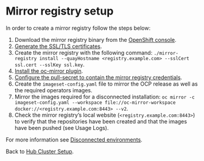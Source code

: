 # Mirror registry setup

In order to create a mirror registry follow the steps below:

1. Download the mirror registry binary from the [OpenShift console](https://console.redhat.com/openshift/downloads#tool-mirror-registry).
2. [Generate the SSL/TLS certificates](https://docs.redhat.com/en/documentation/red_hat_quay/3/html/proof_of_concept_-_deploying_red_hat_quay/advanced-quay-poc-deployment).
3. Create the mirror registry with the following command:
   `./mirror-registry install --quayHostname <registry.example.com> --sslCert ssl.cert --sslKey ssl.key`.
4. [Install the oc-mirror plugin](https://docs.redhat.com/en/documentation/openshift_container_platform/4.20/html-single/disconnected_environments/index#installation-oc-mirror-installing-plugin_about-installing-oc-mirror-v2).
5. [Configure the pull-secret to contain the mirror registry credentials](https://docs.redhat.com/en/documentation/openshift_container_platform/4.20/html-single/disconnected_environments/index#installation-adding-registry-pull-secret_about-installing-oc-mirror-v2).
6. Create the `imageset-config.yaml` file to mirror the OCP release as well as the required operators images.
7. Mirror the images required for a disconnected installation: `oc mirror -c imageset-config.yaml --workspace file://oc-mirror-workspace docker://<registry.example.com:8443> --v2`.
8. Check the mirror registry’s local website (`<registry.example.com:8443>`) to verify that the repositories have been created and that the images have been pushed (see Usage Logs).

For more information see [Disconnected environments](https://docs.redhat.com/en/documentation/openshift_container_platform/4.20/html-single/disconnected_environments/index).

Back to [Hub Cluster Setup](../../README.md).